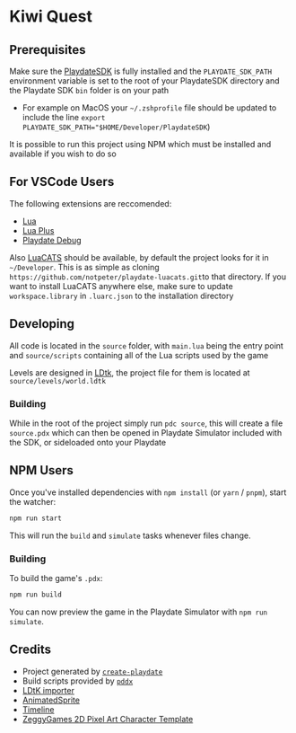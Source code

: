 # Kiwi Quest
## Prerequisites

Make sure the [PlaydateSDK](https://play.date/dev/) is fully installed and the `PLAYDATE_SDK_PATH` environment variable is set to the root of your PlaydateSDK directory and the Playdate SDK `bin` folder is on your path

* For example on MacOS your `~/.zshprofile` file should be updated to include the line `export PLAYDATE_SDK_PATH="$HOME/Developer/PlaydateSDK`)

It is possible to run this project using NPM which must be installed and available if you wish to do so

## For VSCode Users
The following extensions are reccomended:
* [Lua](https://marketplace.visualstudio.com/items/?itemName=sumneko.lua)
* [Lua Plus](https://marketplace.visualstudio.com/items/?itemName=jep-a.lua-plus)
* [Playdate Debug](https://marketplace.visualstudio.com/items/?itemName=midouest.playdate-debug)

Also [LuaCATS](https://github.com/notpeter/playdate-luacats) should be available, by default the project looks for it in `~/Developer`. This is as simple as cloning `https://github.com/notpeter/playdate-luacats.git`to that directory. If you want to install LuaCATS anywhere else, make sure to update `workspace.library` in `.luarc.json` to the installation directory

## Developing
All code is located in the `source` folder, with `main.lua` being the entry point  and `source/scripts` containing all of the Lua scripts used by the game

Levels are designed in [LDtk](https://ldtk.io/), the project file for them is located at `source/levels/world.ldtk`

### Building
While in the root of the project simply run `pdc source`, this will create a file `source.pdx` which can then be opened in Playdate Simulator included with the SDK, or sideloaded onto your Playdate

## NPM Users

Once you've installed dependencies with `npm install` (or `yarn` / `pnpm`), start the watcher:

```sh
npm run start
```

This will run the `build` and `simulate` tasks whenever files change.

### Building
To build the game's `.pdx`:

```sh
npm run build
```

You can now preview the game in the Playdate Simulator with `npm run simulate`.

## Credits

- Project generated by [`create-playdate`](https://github.com/colingourlay/create-playdate)
- Build scripts provided by [`pddx`](https://github.com/colingourlay/pddx)
- [LDtK importer](https://github.com/NicMagnier/PlaydateLDtkImporter)
- [AnimatedSprite](https://github.com/Whitebrim/AnimatedSprite)
- [Timeline](https://github.com/mierau/playdate-timeline)
- [ZeggyGames 2D Pixel Art Character Template](https://zegley.itch.io/2d-platformermetroidvania-asset-pack)